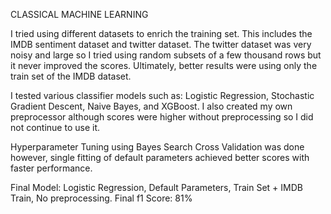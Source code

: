 CLASSICAL MACHINE LEARNING

I tried using different datasets to enrich the training set. 
This includes the IMDB sentiment dataset and twitter dataset.
The twitter dataset was very noisy and large so I tried using random 
subsets of a few thousand rows but it never improved the scores. 
Ultimately, better results were using only the train set of the IMDB dataset.

I tested various classifier models such as: Logistic Regression, Stochastic
Gradient Descent, Naive Bayes, and XGBoost. I also created my own preprocessor
although scores were higher without preprocessing so I did not continue to use it.

Hyperparameter Tuning using Bayes Search Cross Validation was done however, 
single fitting of default parameters achieved better scores with faster performance.

Final Model: 
Logistic Regression, Default Parameters, Train Set + IMDB Train, No preprocessing.
Final f1 Score: 81%
